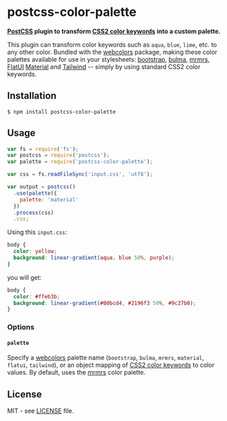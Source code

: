 # postcss-color-palette

**[PostCSS](https://github.com/postcss/postcss) plugin to transform
[CSS2 color keywords](http://www.w3.org/TR/2011/REC-CSS2-20110607/syndata.html#value-def-color)
into a custom palette.**

This plugin can transform color keywords such as `aqua`, `blue`, `lime`, etc.
to any other color. Bundled with the
[webcolors](https://github.com/zzzaim/webcolors) package, making these
color palettes available for use in your stylesheets:
[bootstrap](https://getbootstrap.com),
[bulma](https://bulma.io),
[mrmrs](http://clrs.cc),
[FlatUI](http://flatuicolors.com)
[Material](https://material.io/design) and
[Tailwind](https://tailwindcss.com)
-- simply by using standard CSS2 color keywords.

## Installation

```
$ npm install postcss-color-palette
```

## Usage

```javascript
var fs = require('fs');
var postcss = require('postcss');
var palette = require('postcss-color-palette');

var css = fs.readFileSync('input.css', 'utf8');

var output = postcss()
  .use(palette({
    palette: 'material'
  })
  .process(css)
  .css;
```

Using this `input.css`:

```css
body {
  color: yellow;
  background: linear-gradient(aqua, blue 50%, purple);
}
```

you will get:

```css
body {
  color: #ffeb3b;
  background: linear-gradient(#00bcd4, #2196f3 50%, #9c27b0);
}
```

### Options

#### `palette`

Specify a [webcolors](https://github.com/zzzaim/webcolors) palette name
(`bootstrap`, `bulma`, `mrmrs`, `material`, `flatui`, `tailwind`), or an
object mapping of [CSS2 color keywords](http://www.w3.org/TR/2011/REC-CSS2-20110607/syndata.html#value-def-color)
to color values. By default, uses the [mrmrs](https://github.com/mrmrs/colors)
color palette.

## License

MIT - see [LICENSE](LICENSE) file.
